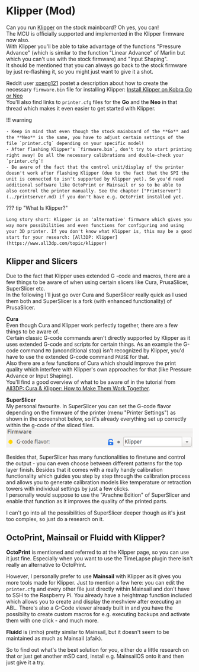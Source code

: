 <link rel=”manifest” href=”docs/manifest.webmanifest”>

# Klipper (Mod)  
  
Can you run [Klipper](https://www.klipper3d.org/) on the stock mainboard? Oh yes, you can!  
The MCU is officially supported and implemented in the Klipper firmware now also.  
With Klipper you'll be able to take advantage of the functions "Pressure Advance" (which is similar to the function "Linear Advance" of Marlin but which you can't use with the stock firmware) and "Input Shaping".      
It should be mentioned that you can always go back to the stock firmware by just re-flashing it, so you might just want to give it a shot. 
    
Reddit user [xpeng121](https://www.reddit.com/user/xpeng121/) postet a description about how to create the necessary `firmware.bin` file for installing Klipper: [Install Klipper on Kobra Go or Neo](https://www.reddit.com/r/anycubic/comments/10cwm16/install_klipper_on_kobra_go_or_neo/)  
You'll also find links to `printer.cfg` files for the **Go** and the **Neo** in that thread which makes it even easier to get started with Klipper. 
   
   
!!! warning  
  
    - Keep in mind that even though the stock mainboard of the **Go** and the **Neo** is the same, you have to adjust certain settings of the file `printer.cfg` depending on your specific model!  
    - After flashing Klipper's `firmware.bin`, don't try to start printing right away! Do all the necessary calibrations and double-check your `printer.cfg`!
    - Be aware of the fact that the control unit/display of the printer doesn't work after flashing Klipper (due to the fact that the SPI the unit is connected to isn't supported by Klipper yet). So you'd need additional software like OctoPrint or Mainsail or so to be able to also control the printer manually. See the chapter ["Printserver"](../printserver.md) if you don't have e.g. OctoPrint installed yet.    

??? tip "What Is Klipper?"

    Long story short: Klipper is an 'alternative' firmware which gives you way more possibilities and even functions for configuring and using your 3D printer. If you don't know what Klipper is, this may be a good start for your research: [All3DP: Klipper](https://www.all3dp.com/topic/klipper)  

## Klipper and Slicers

Due to the fact that Klipper uses extended G -code and macros, there are a few things to be aware of when using certain slicers like Cura, PrusaSlicer, SuperSlicer etc.  
In the following I'll just go over Cura and SuperSlicer really quick as I used them both and SuperSlicer is a fork (with enhanced functionality) of PrusaSlicer.  

**Cura**  
Even though Cura and Klipper work perfectly together, there are a few things to be aware of.  
Certain classic G-code commands aren't directly supported by Klipper as it uses extended G-code and scripts for certain things. As an example the G-code command `M0` (unconditional stop) isn't recognized by Klipper, you'd have to use the extended G-code command `PAUSE` for that.  
Also there are a few functions of Cura which should improve the print quality which interfere with Klipper's own approaches for that (like Pressure Advance or Input Shaping).  
You'll find a good overview of what to be aware of in the tutorial from [All3DP: Cura & Klipper: How to Make Them Work Together](https://www.all3dp.com/2/cura-klipper-tutorial).
 
**SuperSlicer**  
My personal favourite. In SuperSlicer you can set the G-code flavor depending on the firmware of the printer (menu "Printer Settings") as shown in the screenshot below, so it's already everything set up correctly within the g-code of the sliced files. <br> ![SuperSlicer firmware](../assets/images/klipperfw_superslicer-flavor.png)
  
Besides that, SuperSlicer has many functionalities to finetune and control the output - you can even choose between different patterns for the top layer finish. Besides that it comes with a really handy calibration functionality which guides you step by step through the calibration process and allows you to generate calibration models like temperature or retraction towers with individual settings by just a few clicks.  
I personally would suppose to use the "Arachne Edition" of SuperSlicer and enable that function as it improves the quality of the printed parts. 

I can't go into all the possibilities of SuperSlicer deeper though as it's just too complex, so just do a research on it.  

## OctoPrint, Mainsail or Fluidd with Klipper?

**OctoPrint** is mentioned and referred to at the Klipper page, so you can use it just fine. Especially when you want to use the TimeLapse plugin there isn't really an alternative to OctoPrint.  
  
However, I personally prefer to use **Mainsail** with Klipper as it gives you more tools made for Klipper. Just to mention a few here: you can edit the `printer.cfg` and every other file just directly within Mainsail and don't have to SSH to the Raspberry Pi. You already have a heightmap function included which allows you to create and display the meshview after executing an ABL. There's also a G-Code viewer already built in and you have the possibilty to create custom macros for e.g. executing backups and activate them with one click - and much more.  
  
**Fluidd** is (imho) pretty similar to Mainsail, but it doesn't seem to be maintained as much as Mainsail (afaik).  
  
So to find out what's the best solution for you, either do a little research on that or just get another mSD card, install e.g. MainsailOS onto it and then just give it a try.  
    
